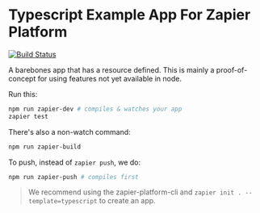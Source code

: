 # Typescript Example App For Zapier Platform

[![Build Status](https://travis-ci.org/B-Stefan/zapier-platform-example-app-typescript-json-schema.svg?branch=master)](https://travis-ci.org/B-Stefan/zapier-platform-example-app-typescript-json-schema)

A barebones app that has a resource defined. This is mainly a proof-of-concept for using features not yet available in node.

Run this:

```bash
npm run zapier-dev # compiles & watches your app
zapier test
```

There's also a non-watch command:

```bash
npm run zapier-build
```

To push, instead of `zapier push`, we do:

```bash
npm run zapier-push # compiles first
```

> We recommend using the zapier-platform-cli and `zapier init . --template=typescript` to create an app.
